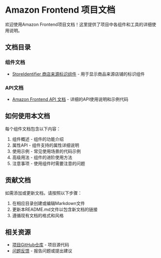 # Amazon Frontend 项目文档

欢迎使用Amazon Frontend项目文档！这里提供了项目中各组件和工具的详细使用说明。

## 文档目录

### 组件文档

- [StoreIdentifier 商店来源标识组件](./components/StoreIdentifier.md) - 用于显示商品来源店铺的标识组件

### API文档

- [Amazon Frontend API 文档](./API.md) - 详细的API使用说明和示例代码

## 如何使用本文档

每个组件文档包含以下内容：

1. 组件概述 - 组件的功能介绍
2. 属性API - 组件支持的属性详细说明
3. 使用示例 - 常见使用场景的代码示例
4. 高级用法 - 组件的进阶使用方法
5. 注意事项 - 使用组件时需要注意的问题

## 贡献文档

如需添加或更新文档，请按照以下步骤：

1. 在相应目录创建或编辑Markdown文件
2. 更新本README.md文件以包含新文档的链接
3. 遵循现有文档的格式和风格

## 相关资源

- [项目GitHub仓库](#) - 项目源代码
- [问题反馈](#) - 报告问题或提出建议 